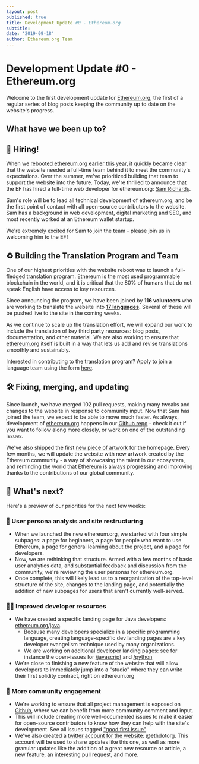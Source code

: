 ```yaml
---
layout: post
published: true
title: Development Update #0 - Ethereum.org
subtitle: 
date: '2019-09-18'
author: Ethereum.org Team
---
```



# Development Update #0 - Ethereum.org

Welcome to the first development update for [Ethereum.org](http://ethereum.org), the first of a regular series of blog posts keeping the community up to date on the website's progress. 

## What have we been up to?

## 👋 **Hiring!**

When we [rebooted ethereum.org earlier this year](https://blog.ethereum.org/2019/04/30/beginning-a-new-ethereum-org/), it quickly became clear that the website needed a full-time team behind it to meet the community's expectations. Over the summer, we've prioritized building that team to support the website into the future. Today, we're thrilled to announce that the EF has hired a full-time web developer for ethereum.org: [Sam Richards](https://github.com/samajammin).

Sam's role will be to lead all technical development of ethereum.org, and be the first point of contact with all open-source contributors to the website. Sam has a background in web development, digital marketing and SEO, and most recently worked at an Ethereum wallet startup.

We're extremely excited for Sam to join the team - please join us in welcoming him to the EF!

## ♻️ Building the Translation Program and Team

One of our highest priorities with the website reboot was to launch a full-fledged translation program. Ethereum is the most used programmable blockchain in the world, and it is critical that the 80% of humans that do not speak English have access to key resources. 

Since announcing the program, we have been joined by **116 volunteers** who are working to translate the website into **[17 languages](https://crowdin.com/project/ethereumfoundation).** Several of these will be pushed live to the site in the coming weeks.

As we continue to scale up the translation effort, we will expand our work to include the translation of key third party resources: blog posts, documentation, and other material. We are also working to ensure that [ethereum.org](http://ethereum.org) itself is built in a way that lets us add and revise translations smoothly and sustainably. 

Interested in contributing to the translation program? Apply to join a language team using the form [here](https://docs.google.com/forms/d/e/1FAIpQLSfsV1sG7OEPRzO6zDdj0BsYo9DR1L3nSSmCvYktftLjhQ4CoA/viewform?usp=sf_link). 

## 🛠 Fixing, merging, and updating

Since launch, we have merged 102 pull requests, making many tweaks and changes to the website in response to community input. Now that Sam has joined the team, we expect to be able to move much faster. As always, development of [ethereum.org](http://ethereum.org) happens in our [Github repo](https://github.com/ethereum/ethereum-org-website) - check it out if you want to follow along more closely, or work on one of the outstanding issues.

We've also shipped the first [new piece of artwork](https://hackernoon.com/rethinking-the-identity-of-ethereumorg-l718w347l) for the homepage. Every few months, we will update the website with new artwork created by the Ethereum community - a way of showcasing the talent in our ecosystem, and reminding the world that Ethereum is always progressing and improving thanks to the contributions of our global community. 

 

## 🎯 What's next?

Here's a preview of our priorities for the next few weeks:

### 🤔 User persona analysis and site restructuring

- When we launched the new ethereum.org, we started with four simple subpages: a page for beginners, a page for people who want to use Ethereum, a page for general learning about the project, and a page for developers.
- Now, we are rethinking that structure. Armed with a few months of basic user analytics data, and substantial feedback and discussion from the community, we're reviewing the user personas for ethereum.org.
- Once complete, this will likely lead us to a reorganization of the top-level structure of the site, changes to the landing page, and potentially the addition of new subpages for users that aren't currently well-served.

### 👩‍💻 Improved developer resources

- We have created a specific landing page for Java developers: [ethereum.org/java](http://ethereum.org/java).
    - Because many developers specialize in a specific programming language, creating language-specific dev landing pages are a key developer evangelism technique used by many organizations.
    - We are working on additional developer landing pages: see for instance the open-issues for [/javascript](https://github.com/ethereum/ethereum-org-website/issues/224) and [/python](https://github.com/ethereum/ethereum-org-website/issues/223)
- We're close to finishing a new feature of the website that will allow developers to immediately jump into a "studio" where they can write their first solidity contract, right on ethereum.org

### 🦄 More community engagement

- We're working to ensure that all project management is exposed on [Github](https://github.com/ethereum/ethereum-org-website), where we can benefit from more community comment and input.
- This will include creating more well-documented issues to make it easier for open-source contributors to know how they can help with the site's development. See all issues tagged ["good first issue"](https://github.com/ethereum/ethereum-org-website/issues?q=is%3Aissue+is%3Aopen+label%3A%22good+first+issue%22)
- We've also created a [twitter account for the website](https://twitter.com/ethdotorg): @ethdotorg. This account will be used to share updates like this one, as well as more granular updates like the addition of a great new resource or article, a new feature, an interesting pull request, and more.
